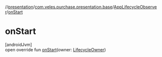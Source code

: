//[presentation](../../../index.md)/[com.veles.purchase.presentation.base](../index.md)/[AppLifecycleObserver](index.md)/[onStart](on-start.md)

# onStart

[androidJvm]\
open override fun [onStart](on-start.md)(owner: [LifecycleOwner](https://developer.android.com/reference/kotlin/androidx/lifecycle/LifecycleOwner.html))
